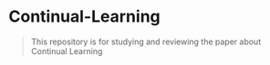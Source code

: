 # Continual-Learning
> This repository is for studying and reviewing the paper about Continual Learning 
